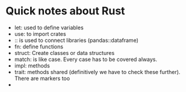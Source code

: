 # Quick notes about Rust

- let: used to define variables
- use: to import crates
- :: is used to connect libraries (pandas::dataframe)
- fn: define functions
- struct: Create classes or data structures
- match: is like case. Every case has to be covered always.
- impl: methods
- trait: methods shared (definitively we have to check these further). There are markers too
- 